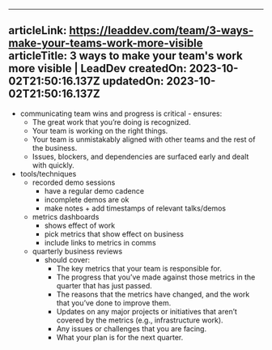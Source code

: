 -----------------------
articleLink: https://leaddev.com/team/3-ways-make-your-teams-work-more-visible
articleTitle: 3 ways to make your team's work more visible | LeadDev
createdOn: 2023-10-02T21:50:16.137Z
updatedOn: 2023-10-02T21:50:16.137Z
-----------------------

- communicating team wins and progress is critical - ensures:
  - The great work that you’re doing is recognized.
  - Your team is working on the right things.
  - Your team is unmistakably aligned with other teams and the rest of the business.
  - Issues, blockers, and dependencies are surfaced early and dealt with quickly.
- tools/techniques
  - recorded demo sessions
    - have a regular demo cadence
    - incomplete demos are ok
    - make notes + add timestamps of relevant talks/demos
  - metrics dashboards
    - shows effect of work
    - pick metrics that show effect on business
    - include links to metrics in comms
  - quarterly business reviews
    - should cover:
      - The key metrics that your team is responsible for.
      - The progress that you’ve made against those metrics in the quarter that has just passed.
      - The reasons that the metrics have changed, and the work that you’ve done to improve them.
      - Updates on any major projects or initiatives that aren’t covered by the metrics (e.g., infrastructure work).
      - Any issues or challenges that you are facing.
      - What your plan is for the next quarter.

